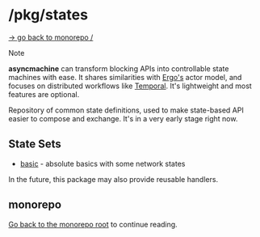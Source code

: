 # /pkg/states

[-> go back to monorepo /](/README.md)

> [!NOTE]
> **asyncmachine** can transform blocking APIs into controllable state machines with ease. It shares similarities with
> [Ergo's](https://github.com/ergo-services/ergo) actor model, and focuses on distributed workflows like [Temporal](https://github.com/temporalio/temporal).
> It's lightweight and most features are optional.

Repository of common state definitions, used to make state-based API easier to compose and exchange. It's in a very
early stage right now.

## State Sets

- [basic](/pkg/states/ss_basic.go) - absolute basics with some network states

In the future, this package may also provide reusable handlers.

## monorepo

[Go back to the monorepo root](/README.md) to continue reading.
